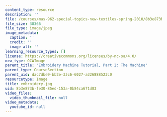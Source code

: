```yaml
---
content_type: resource
description: ''
file: /courses/mas-962-special-topics-new-textiles-spring-2010/8b3e873bfe3085ed153a0b84ca671d83_embroidery.jpg
file_size: 38366
file_type: image/jpeg
image_metadata:
  caption: ''
  credit: ''
  image-alt: ''
learning_resource_types: []
license: https://creativecommons.org/licenses/by-nc-sa/4.0/
ocw_type: OCWImage
parent_title: 'Embroidery Machine Tutorial, Part 2: The Machine'
parent_type: CourseSection
parent_uid: dac7dbe9-bb2e-33c6-6027-a326888523c0
resourcetype: Image
title: embroidery.jpg
uid: 8b3e873b-fe30-85ed-153a-0b84ca671d83
video_files:
  video_thumbnail_file: null
video_metadata:
  youtube_id: null
---
```

